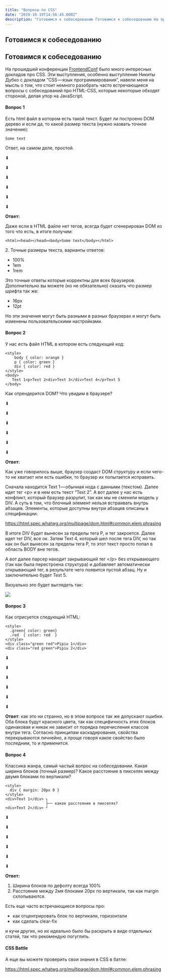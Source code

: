 ```yaml
---
title: "Вопросы по CSS"
date: "2019-10-19T14:56:45.000Z"
description: "Готовимся к собеседованию Готовимся к собеседованию На прошедшей конференции FrontendConf [https://frontendconf.ru/] было много "
---
```


<h2 id="-">Готовимся к собеседованию</h2><h2 id="--1">Готовимся к собеседованию</h2><p>На прошедшей конференции <a href="https://frontendconf.ru/" rel="noopener noreferrer">FrontendConf</a> было много интересных докладов про CSS. Эти выступления, особенно выступление Никиты Дубко с докладом “CSS — язык программирования”, навели меня на мысль о том, что стоит немного разобрать часто встречающиеся вопросы с собеседований про HTML-CSS, которые некоторые обходят стороной, делая упор на JavaScript.</p><h4 id="-1">Вопрос 1</h4><p>Есть html файл в котором есть такой текст. Будет ли построено DOM дерево и если да, то какой размер текста (нужно назвать точное значение):</p><pre><code class="language-html">Some text</code></pre><p>Ответ, на самом деле, простой.</p><p>⬇︎</p><p>⬇︎</p><p>⬇︎</p><p>⬇︎</p><p>⬇︎</p><p>⬇︎</p><p><strong><strong>Ответ:</strong></strong></p><p>Даже если в HTML файле нет тегов, всегда будет сгенерирован DOM из того что есть, в итоге получим:</p><pre><code class="language-html">&lt;html&gt;&lt;head&gt;&lt;/head&gt;&lt;body&gt;Some text&lt;/body&gt;&lt;/html&gt;</code></pre><p>2. Точные размеры текста, варианты ответов:</p><ul><li>100%</li><li>1em</li><li>1rem</li></ul><p>Это точные ответы которые корректны для всех браузеров. Дополнительно вы можете (но не обязательно) сказать что размер шрифта так же:</p><ul><li>16px</li><li>12pt</li></ul><p>Но эти значения могут быть разными в разных браузерах и могут быть изменены пользовательскими настройками.</p><h4 id="-2">Вопрос 2</h4><p>У нас есть файл HTML в котором есть следующий код:</p><pre><code class="language-html">&lt;style&gt;
    body { color: orange }
    p { color: green }
    div { color: red }
&lt;/style&gt;
&lt;body&gt;
   Text 1&lt;p&gt;Text 2&lt;div&gt;Text 3&lt;/div&gt;Text 4&lt;/p&gt;Text 5
&lt;/body&gt;</code></pre><p>Как отрендерится DOM? Что увидим в браузере?</p><p>⬇︎</p><p>⬇︎</p><p>⬇︎</p><p>⬇︎</p><p>⬇︎</p><p>⬇︎</p><p><strong><strong>Ответ:</strong></strong></p><p>Как уже говорилось выше, браузер создаст DOM структуру и если чего-то не хватает или есть ошибки, то браузер их попытается исправить.</p><p>Сначала находится Text 1 — обычная нода с данными (текстом). Далее идет тег &lt;p&gt; и в нем есть текст “Text 2”. А вот далее у нас есть конфликт, который браузер разрулит, так как мы не сменили модель у DIV. А суть в том, что блочный элемент нельзя встраивать внутрь абзацев. Элементы, которые доступны внутри абзацев описаны в спецификации:</p><p><a href="https://html.spec.whatwg.org/multipage/dom.html#common.elem.phrasing">https://html.spec.whatwg.org/multipage/dom.html#common.elem.phrasing</a></p><p>В итоге DIV будет вынесен за пределы тега P, и тег закроется. Далее идет тег DIV, все ок. Затем Text 4, который шел после тега DIV, но так как он был вынесен за пределы тега P, то этот текст просто попал в область BODY вне тегов.</p><p>А вот далее парсер находит закрывающий тег &lt;/p&gt; без открывающего (так как была перестроена структура) и добавляет автоматически открывающий тег, в результате чего появится пустой абзац. Ну и заключительно будет Text 5.</p><p>Визуально это будет выглядеть так:</p><img data-width="1906" data-height="606" src="https://cdn-images-1.medium.com/max/800/1*yAud-i0G5WbybpSk5HTH3w.png"><br />
</figure><h4 id="-3">Вопрос 3</h4><p>Как отрисуется следующий HTML:</p><pre><code class="language-html">&lt;style&gt;
  .green{ color: green}
  .red  { color: red  }
&lt;/style&gt;
&lt;div class="green red"&gt;Pipiu 1&lt;/div&gt;
&lt;div class="red green"&gt;Pipiu 2&lt;/div&gt;</code></pre><p>⬇︎</p><p>⬇︎</p><p>⬇︎</p><p>⬇︎</p><p>⬇︎</p><p>⬇︎</p><p><strong><strong>Ответ</strong></strong>: как это ни странно, но в этом вопросе так же допускают ошибки. Оба блока будут красного цвета, так как специфичность этих блоков одинаковая и никак не зависит от порядка перечисления классов внутри тега. Согласно принципам каскадирования, свойства перекрываются личнейно, а проще говоря какое свойство было последним, то и применится.</p><h4 id="-4">Вопрос 4</h4><p>Классика жанра, самый частый вопрос на собеседовании. Какая ширина блоков (точный размер)? Какое расстояние в пикселях между двумя блоками по вертикали?</p><pre><code class="language-html">&lt;style&gt;
  div { margin: 20px 0 }
&lt;/style&gt;
&lt;div&gt;Text 1&lt;/div&gt; ┐
                  ├── какое расстояние в пикселях?
&lt;div&gt;Text 2&lt;/div&gt; ┘</code></pre><p>⬇︎</p><p>⬇︎</p><p>⬇︎</p><p>⬇︎</p><p>⬇︎</p><p>⬇︎</p><p><strong><strong>Ответ:</strong></strong></p><ol><li>Ширина блоков по дефолту всегда 100%</li><li>Расстояние между 2мя блоками 20px по вертикали, так как margin схлопываются.</li></ol><p>Есть еще часто встречающиеся вопросы про:</p><ul><li>как отцентрировать блок по вертикали, горизонтали</li><li>как сделать clear-fix</li></ul><p>и кучи других, но их идеально было бы раскрыть в виде отдельных статей, так что рекомендую погуглить.</p><h4 id="css-battle">CSS Battle</h4><p>А еще вы можете проверить свои знания в CSS в батле:</p><p><a href="https://html.spec.whatwg.org/multipage/dom.html#common.elem.phrasing">https://html.spec.whatwg.org/multipage/dom.html#common.elem.phrasing</a></p><p></p>

